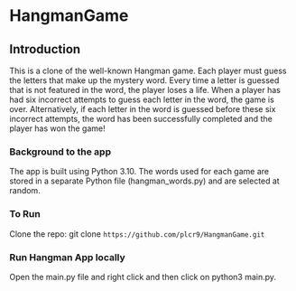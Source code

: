 # HangmanGame

## Introduction

This is a clone of the well-known Hangman game. Each player must guess the letters that make up the mystery word. Every time a letter is guessed that is not featured in the word, the player loses a life. When a player has had six incorrect attempts to guess each letter in the word, the game is over. Alternatively, if each letter in the word is guessed before these six incorrect attempts, the word has been successfully completed and the player has won the game!

### Background to the app

The app is built using Python 3.10. The words used for each game are stored in a separate Python file (hangman_words.py) and are selected at random.

### To Run

Clone the repo: git clone `https://github.com/plcr9/HangmanGame.git`

### Run Hangman App locally

Open the main.py file and right click and then click on python3 main.py.

